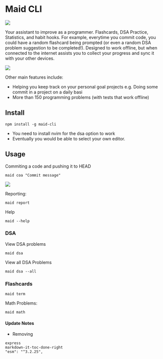# Maid CLI

![](https://media.giphy.com/media/eveBk0ptKzjqUe0iTg/giphy.gif)

Your assistant to improve as a programmer. Flashcards, DSA Practice, Statistics, and habit hooks. For example, everytime you commit code, you could have a random flashcard being prompted (or even a random DSA problem suggestion to be completed!). Designed to work offline, but when connected to the internet assists you to collect your progress and sync it with your other devices. 


![](https://i.ibb.co/X3pgKJX/128-128.png)

Other main features include:
- Helping you keep track on your personal goal projects e.g. Doing some commit in a project on a daily basi
- More than 150 programming problems (with tests that work offline)




## Install

```
npm install -g maid-cli
```

- You need to install nvim for the dsa option to work
- Eventually you would be able to select your own editor.

## Usage

Commiting a code and pushing it to HEAD

```
maid coa "Commit message"
```


![](https://media.giphy.com/media/v1.Y2lkPTc5MGI3NjExNzYzYzU5NWJiMjNhNThkYzBkNTJlM2MxNjFjZjdiNzJiMTZhMGVmOSZlcD12MV9pbnRlcm5hbF9naWZzX2dpZklkJmN0PWc/JavdJQ8YjfQyOq0Cfy/giphy.gif)

Reporting:

```
maid report
```


Help 

```
maid --help
```


### DSA 

View DSA problems

```
maid dsa
```


View all DSA Problems

```
maid dsa --all
```

### Flashcards

```
maid term
```

Math Problems:

```
maid math
```


#### Update Notes

- Removing 

```
express
markdown-it-toc-done-right
"esm": "^3.2.25",
```




